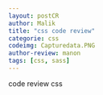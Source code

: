 ```yaml
---
layout: postCR
author: Malik
title: "css code review"
categorie: css
codeimg: Capturedata.PNG
author-review: manon
tags: [css, sass]
---
```


code review css